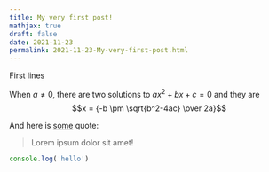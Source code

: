 ```yaml
---
title: My very first post!
mathjax: true
draft: false
date: 2021-11-23
permalink: 2021-11-23-My-very-first-post.html
---
```


<div class="abstract">
First lines
</div>

When $a \ne 0$, there are two solutions to $ax^2 + bx + c = 0$ and they are
  $$x = {-b \pm \sqrt{b^2-4ac} \over 2a}$$

And here is [some](https://google.fr) quote:

>Lorem ipsum dolor sit amet!


```js
console.log('hello')
```
